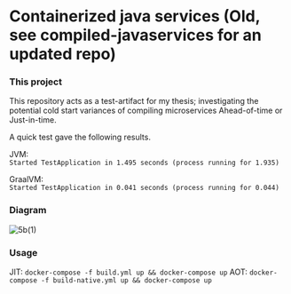 # Containerized java services (Old, see compiled-javaservices for an updated repo)
### This project

This repository acts as a test-artifact for my thesis; investigating the potential cold start variances of compiling microservices Ahead-of-time or Just-in-time.

A quick test gave the following results.

JVM:<br>
```Started TestApplication in 1.495 seconds (process running for 1.935)```

GraalVM:<br>
```Started TestApplication in 0.041 seconds (process running for 0.044)```

### Diagram

![5b(1)](https://github.com/oscarpergler/blogger/assets/70218472/7350cb7b-1b61-4233-8b79-99095b5d1d13)

### Usage
JIT: ```docker-compose -f build.yml up && docker-compose up```
AOT: ```docker-compose -f build-native.yml up && docker-compose up```
